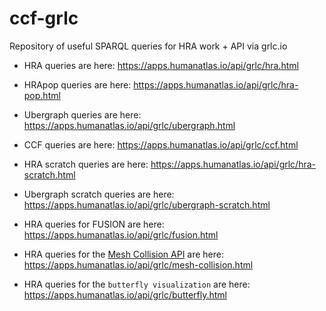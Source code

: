 # ccf-grlc

Repository of useful SPARQL queries for HRA work + API via grlc.io

* HRA queries are here: <https://apps.humanatlas.io/api/grlc/hra.html>
* HRApop queries are here: <https://apps.humanatlas.io/api/grlc/hra-pop.html>
* Ubergraph queries are here: <https://apps.humanatlas.io/api/grlc/ubergraph.html>
* CCF queries are here: <https://apps.humanatlas.io/api/grlc/ccf.html>

* HRA scratch queries are here:  <https://apps.humanatlas.io/api/grlc/hra-scratch.html>
* Ubergraph scratch queries are here: <https://apps.humanatlas.io/api/grlc/ubergraph-scratch.html>

* HRA queries for FUSION are here: <https://apps.humanatlas.io/api/grlc/fusion.html>
* HRA queries for the [Mesh Collision API](https://github.com/hubmapconsortium/hra-tissue-block-annotation) are here: <https://apps.humanatlas.io/api/grlc/mesh-collision.html>
* HRA queries for the `butterfly visualization` are here: <https://apps.humanatlas.io/api/grlc/butterfly.html>
